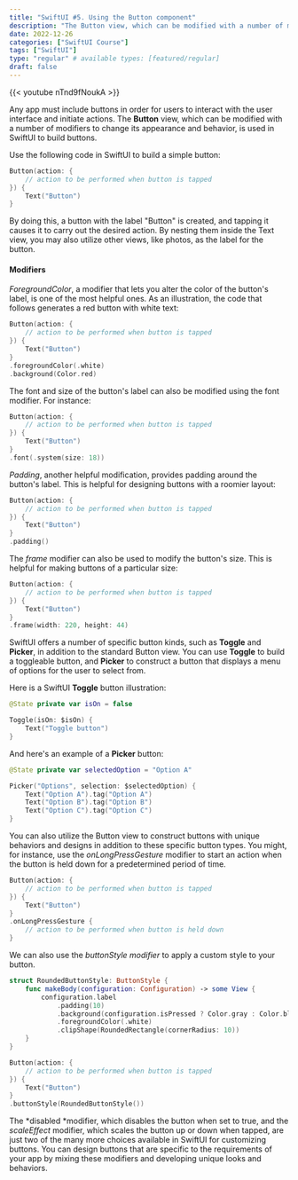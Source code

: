 ```yaml
---
title: "SwiftUI #5. Using the Button component"
description: "The Button view, which can be modified with a number of modifiers to change its appearance and behavior, is used in SwiftUI to build buttons."
date: 2022-12-26
categories: ["SwiftUI Course"]
tags: ["SwiftUI"]
type: "regular" # available types: [featured/regular]
draft: false
---
```

{{< youtube nTnd9fNoukA >}}

Any app must include buttons in order for users to interact with the user interface and initiate actions. The **Button** view, which can be modified with a number of modifiers to change its appearance and behavior, is used in SwiftUI to build buttons.

Use the following code in SwiftUI to build a simple button:

```swift
Button(action: {
    // action to be performed when button is tapped
}) {
    Text("Button")
}
```

By doing this, a button with the label "Button" is created, and tapping it causes it to carry out the desired action. By nesting them inside the Text view, you may also utilize other views, like photos, as the label for the button.

#### Modifiers

*ForegroundColor*, a modifier that lets you alter the color of the button's label, is one of the most helpful ones. As an illustration, the code that follows generates a red button with white text:

```swift
Button(action: {
    // action to be performed when button is tapped
}) {
    Text("Button")
}
.foregroundColor(.white)
.background(Color.red)
```

The font and size of the button's label can also be modified using the font modifier. For instance:

```swift
Button(action: {
    // action to be performed when button is tapped
}) {
    Text("Button")
}
.font(.system(size: 18))
```

*Padding*, another helpful modification, provides padding around the button's label. This is helpful for designing buttons with a roomier layout:


```swift
Button(action: {
    // action to be performed when button is tapped
}) {
    Text("Button")
}
.padding()
```

The *frame* modifier can also be used to modify the button's size. This is helpful for making buttons of a particular size:

```swift
Button(action: {
    // action to be performed when button is tapped
}) {
    Text("Button")
}
.frame(width: 220, height: 44)
```

SwiftUI offers a number of specific button kinds, such as **Toggle** and **Picker**, in addition to the standard Button view. You can use **Toggle** to build a toggleable button, and **Picker** to construct a button that displays a menu of options for the user to select from.

Here is a SwiftUI **Toggle** button illustration:

```swift
@State private var isOn = false

Toggle(isOn: $isOn) {
    Text("Toggle button")
}
```

And here's an example of a **Picker** button:

```swift
@State private var selectedOption = "Option A"

Picker("Options", selection: $selectedOption) {
    Text("Option A").tag("Option A")
    Text("Option B").tag("Option B")
    Text("Option C").tag("Option C")
}
```

You can also utilize the Button view to construct buttons with unique behaviors and designs in addition to these specific button types. You might, for instance, use the *onLongPressGesture* modifier to start an action when the button is held down for a predetermined period of time.

```swift
Button(action: {
    // action to be performed when button is tapped
}) {
    Text("Button")
}
.onLongPressGesture {
    // action to be performed when button is held down
}
```

We can also use the *buttonStyle modifier* to apply a custom style to your button.

```swift
struct RoundedButtonStyle: ButtonStyle {
    func makeBody(configuration: Configuration) -> some View {
        configuration.label
            .padding(10)
            .background(configuration.isPressed ? Color.gray : Color.blue)
            .foregroundColor(.white)
            .clipShape(RoundedRectangle(cornerRadius: 10))
    }
}

Button(action: {
    // action to be performed when button is tapped
}) {
    Text("Button")
}
.buttonStyle(RoundedButtonStyle())
```

The *disabled *modifier, which disables the button when set to true, and the *scaleEffect* modifier, which scales the button up or down when tapped, are just two of the many more choices available in SwiftUI for customizing buttons. You can design buttons that are specific to the requirements of your app by mixing these modifiers and developing unique looks and behaviors.

